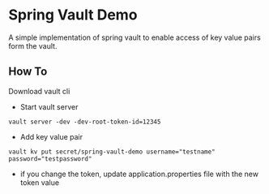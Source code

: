 # Spring Vault Demo
A simple implementation of spring vault to enable access of key value pairs form the vault.

## How To
Download vault cli 
- Start vault server
   
 ```vault server -dev -dev-root-token-id=12345```
 
 - Add key value pair 
 
 ```vault kv put secret/spring-vault-demo username="testname" password="testpassword"```
 
 - if you change the token, update application.properties file with the new token value